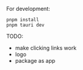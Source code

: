 For development:
```
pnpm install
pnpm tauri dev
```

TODO:
- make clicking links work
- logo
- package as app